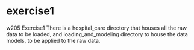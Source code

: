# exercise1
w205 Exercise1
There is a hospital_care directory that houses all the raw data to be loaded, and loading_and_modeling directory to house the data models, to be applied to the raw data.
